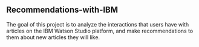 ## Recommendations-with-IBM

The goal of this project is to analyze the interactions that users have with articles on the IBM Watson Studio platform, and make recommendations to them about new articles they will like.

